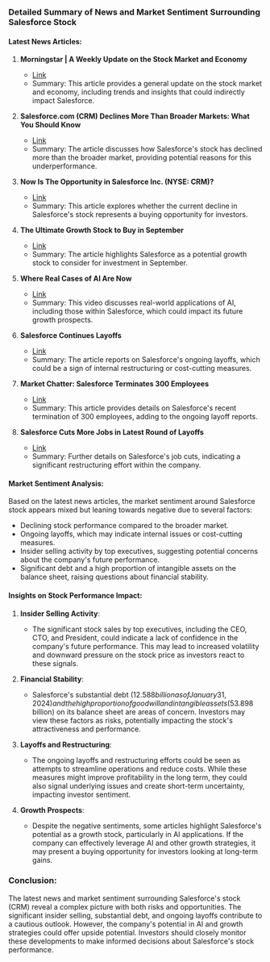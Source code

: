 ### Detailed Summary of News and Market Sentiment Surrounding Salesforce Stock

#### Latest News Articles:
1. **Morningstar | A Weekly Update on the Stock Market and Economy**
   - [Link](https://finance.yahoo.com/m/681a0a2b-ab4f-3b4d-b03c-f5155f0831fe/morningstar-%7C-a-weekly.html)
   - Summary: This article provides a general update on the stock market and economy, including trends and insights that could indirectly impact Salesforce.

2. **Salesforce.com (CRM) Declines More Than Broader Markets: What You Should Know**
   - [Link](https://finance.yahoo.com/news/salesforce-com-crm-declines-more-214519350.html)
   - Summary: The article discusses how Salesforce's stock has declined more than the broader market, providing potential reasons for this underperformance.

3. **Now Is The Opportunity in Salesforce Inc. (NYSE: CRM)?**
   - [Link](https://finance.yahoo.com/news/now-opportunity-salesforce-inc-nyse-110029752.html)
   - Summary: This article explores whether the current decline in Salesforce's stock represents a buying opportunity for investors.

4. **The Ultimate Growth Stock to Buy in September**
   - [Link](https://finance.yahoo.com/m/a322c44f-724c-3a6f-b177-2f7168b5a1d2/the-ultimate-growth-stock-to.html)
   - Summary: The article highlights Salesforce as a potential growth stock to consider for investment in September.

5. **Where Real Cases of AI Are Now**
   - [Link](https://finance.yahoo.com/video/where-real-cases-ai-now-110003793.html)
   - Summary: This video discusses real-world applications of AI, including those within Salesforce, which could impact its future growth prospects.

6. **Salesforce Continues Layoffs**
   - [Link](https://finance.yahoo.com/m/cd1f3d2a-10e9-369a-903b-02e710758ff8/salesforce-continues-layoffs.html)
   - Summary: The article reports on Salesforce's ongoing layoffs, which could be a sign of internal restructuring or cost-cutting measures.

7. **Market Chatter: Salesforce Terminates 300 Employees**
   - [Link](https://finance.yahoo.com/news/market-chatter-salesforce-terminates-300-184421628.html)
   - Summary: This article provides details on Salesforce's recent termination of 300 employees, adding to the ongoing layoff reports.

8. **Salesforce Cuts More Jobs in Latest Round of Layoffs**
   - [Link](https://finance.yahoo.com/news/salesforce-cuts-more-jobs-latest-171004464.html)
   - Summary: Further details on Salesforce's job cuts, indicating a significant restructuring effort within the company.

#### Market Sentiment Analysis:
Based on the latest news articles, the market sentiment around Salesforce stock appears mixed but leaning towards negative due to several factors:
- Declining stock performance compared to the broader market.
- Ongoing layoffs, which may indicate internal issues or cost-cutting measures.
- Insider selling activity by top executives, suggesting potential concerns about the company's future performance.
- Significant debt and a high proportion of intangible assets on the balance sheet, raising questions about financial stability.

#### Insights on Stock Performance Impact:
1. **Insider Selling Activity**:
   - The significant stock sales by top executives, including the CEO, CTO, and President, could indicate a lack of confidence in the company's future performance. This may lead to increased volatility and downward pressure on the stock price as investors react to these signals.

2. **Financial Stability**:
   - Salesforce's substantial debt ($12.588 billion as of January 31, 2024) and the high proportion of goodwill and intangible assets ($53.898 billion) on its balance sheet are areas of concern. Investors may view these factors as risks, potentially impacting the stock's attractiveness and performance.

3. **Layoffs and Restructuring**:
   - The ongoing layoffs and restructuring efforts could be seen as attempts to streamline operations and reduce costs. While these measures might improve profitability in the long term, they could also signal underlying issues and create short-term uncertainty, impacting investor sentiment.

4. **Growth Prospects**:
   - Despite the negative sentiments, some articles highlight Salesforce's potential as a growth stock, particularly in AI applications. If the company can effectively leverage AI and other growth strategies, it may present a buying opportunity for investors looking at long-term gains.

### Conclusion:
The latest news and market sentiment surrounding Salesforce's stock (CRM) reveal a complex picture with both risks and opportunities. The significant insider selling, substantial debt, and ongoing layoffs contribute to a cautious outlook. However, the company's potential in AI and growth strategies could offer upside potential. Investors should closely monitor these developments to make informed decisions about Salesforce's stock performance.